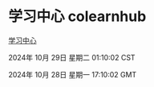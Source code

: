 # 学习中心 colearnhub
[学习中心](http://219.139.197.74:56308/colearnhub/)

2024年 10月 29日 星期二 01:10:02 CST

2024年 10月 28日 星期一 17:10:02 GMT
